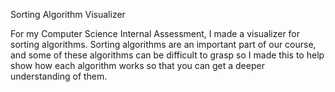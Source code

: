 Sorting Algorithm Visualizer

For my Computer Science Internal Assessment, I made a visualizer for sorting algorithms. Sorting algorithms are an important part of our course, and some of these algorithms can be difficult to grasp so I made this to help show how each algorithm works so that you can get a deeper understanding of them. 
